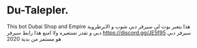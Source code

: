 # Du-Talepler.
This bot Dubai Shop and Empire
هذا يتعبر بوت لي سيرفر دبي شوب و الابرطروية دبي و تقدر تستعيره ولا امنع هذا 
رابط سيرفر 
https://discord.gg/JE5f95
سيرفر دبي هو مستمر من بدية 2020 